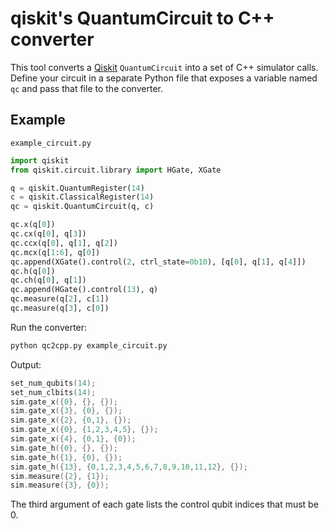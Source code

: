# qiskit's QuantumCircuit to C++ converter

This tool converts a [Qiskit](https://qiskit.org/) ``QuantumCircuit`` into a set
of C++ simulator calls.  Define your circuit in a separate Python file that
exposes a variable named ``qc`` and pass that file to the converter.

## Example

`example_circuit.py`

```python
import qiskit
from qiskit.circuit.library import HGate, XGate

q = qiskit.QuantumRegister(14)
c = qiskit.ClassicalRegister(14)
qc = qiskit.QuantumCircuit(q, c)

qc.x(q[0])
qc.cx(q[0], q[3])
qc.ccx(q[0], q[1], q[2])
qc.mcx(q[1:6], q[0])
qc.append(XGate().control(2, ctrl_state=0b10), [q[0], q[1], q[4]])
qc.h(q[0])
qc.ch(q[0], q[1])
qc.append(HGate().control(13), q)
qc.measure(q[2], c[1])
qc.measure(q[3], c[0])
```

Run the converter:

```bash
python qc2cpp.py example_circuit.py
```

Output:

```c++
set_num_qubits(14);
set_num_clbits(14);
sim.gate_x({0}, {}, {});
sim.gate_x({3}, {0}, {});
sim.gate_x({2}, {0,1}, {});
sim.gate_x({0}, {1,2,3,4,5}, {});
sim.gate_x({4}, {0,1}, {0});
sim.gate_h({0}, {}, {});
sim.gate_h({1}, {0}, {});
sim.gate_h({13}, {0,1,2,3,4,5,6,7,8,9,10,11,12}, {});
sim.measure({2}, {1});
sim.measure({3}, {0});
```

The third argument of each gate lists the control qubit indices that must be 0.

